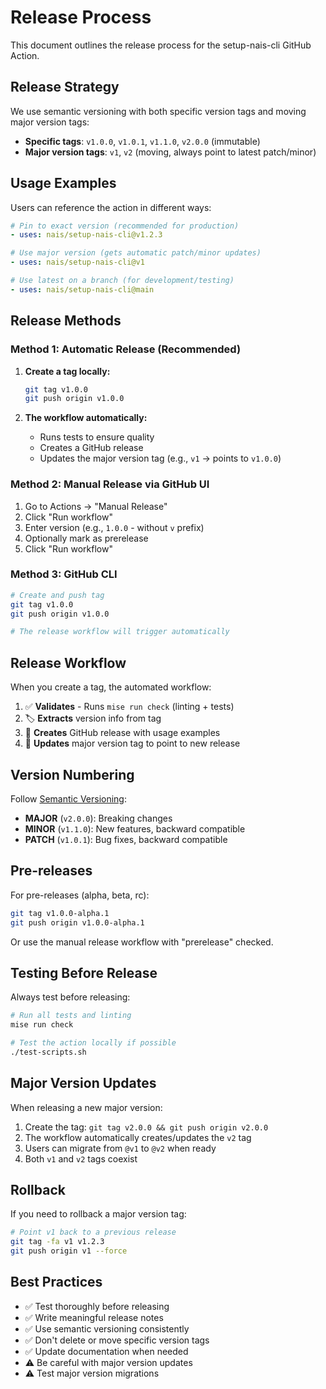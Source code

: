 # Release Process

This document outlines the release process for the setup-nais-cli GitHub Action.

## Release Strategy

We use semantic versioning with both specific version tags and moving major version tags:

- **Specific tags**: `v1.0.0`, `v1.0.1`, `v1.1.0`, `v2.0.0` (immutable)
- **Major version tags**: `v1`, `v2` (moving, always point to latest patch/minor)

## Usage Examples

Users can reference the action in different ways:

```yaml
# Pin to exact version (recommended for production)
- uses: nais/setup-nais-cli@v1.2.3

# Use major version (gets automatic patch/minor updates)
- uses: nais/setup-nais-cli@v1

# Use latest on a branch (for development/testing)
- uses: nais/setup-nais-cli@main
```

## Release Methods

### Method 1: Automatic Release (Recommended)

1. **Create a tag locally:**

   ```bash
   git tag v1.0.0
   git push origin v1.0.0
   ```

2. **The workflow automatically:**
   - Runs tests to ensure quality
   - Creates a GitHub release
   - Updates the major version tag (e.g., `v1` → points to `v1.0.0`)

### Method 2: Manual Release via GitHub UI

1. Go to Actions → "Manual Release"
2. Click "Run workflow"
3. Enter version (e.g., `1.0.0` - without `v` prefix)
4. Optionally mark as prerelease
5. Click "Run workflow"

### Method 3: GitHub CLI

```bash
# Create and push tag
git tag v1.0.0
git push origin v1.0.0

# The release workflow will trigger automatically
```

## Release Workflow

When you create a tag, the automated workflow:

1. ✅ **Validates** - Runs `mise run check` (linting + tests)
2. 🏷️ **Extracts** version info from tag
3. 📝 **Creates** GitHub release with usage examples
4. 🔄 **Updates** major version tag to point to new release

## Version Numbering

Follow [Semantic Versioning](https://semver.org/):

- **MAJOR** (`v2.0.0`): Breaking changes
- **MINOR** (`v1.1.0`): New features, backward compatible
- **PATCH** (`v1.0.1`): Bug fixes, backward compatible

## Pre-releases

For pre-releases (alpha, beta, rc):

```bash
git tag v1.0.0-alpha.1
git push origin v1.0.0-alpha.1
```

Or use the manual release workflow with "prerelease" checked.

## Testing Before Release

Always test before releasing:

```bash
# Run all tests and linting
mise run check

# Test the action locally if possible
./test-scripts.sh
```

## Major Version Updates

When releasing a new major version:

1. Create the tag: `git tag v2.0.0 && git push origin v2.0.0`
2. The workflow automatically creates/updates the `v2` tag
3. Users can migrate from `@v1` to `@v2` when ready
4. Both `v1` and `v2` tags coexist

## Rollback

If you need to rollback a major version tag:

```bash
# Point v1 back to a previous release
git tag -fa v1 v1.2.3
git push origin v1 --force
```

## Best Practices

- ✅ Test thoroughly before releasing
- ✅ Write meaningful release notes
- ✅ Use semantic versioning consistently
- ✅ Don't delete or move specific version tags
- ✅ Update documentation when needed
- ⚠️ Be careful with major version updates
- ⚠️ Test major version migrations
